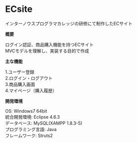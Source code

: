 # **ECsite**

インターノウスプログラマカレッジの研修にて制作したECサイト

**概要**

ログイン認証、商品購入機能を持つECサイト  
MVCモデルを理解し、実装する目的で作成

**主な機能**

1.ユーザー登録  
2.ログイン・ログアウト  
3.商品購入画面  
4.マイページ（購入履歴）  

**開発環境**

OS: Windows7 64bit  
統合開発環境: Eclipse 4.6.3  
データベース: MySQL(XAMPP 1.8.3-5)  
プログラミング言語: Java  
フレームワーク: Struts2  
